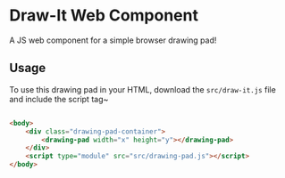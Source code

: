 # Draw-It Web Component
A JS web component for a simple browser drawing pad!

## Usage
To use this drawing pad in your HTML, download the `src/draw-it.js` file and include the script tag~
``` html

<body>
    <div class="drawing-pad-container">
        <drawing-pad width="x" height="y"></drawing-pad>
    </div>
    <script type="module" src="src/drawing-pad.js"></script>
</body>
```
